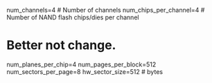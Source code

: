 num_channels=4            # Number of channels
num_chips_per_channel=4   # Number of NAND flash chips/dies per channel

# Better not change.
num_planes_per_chip=4
num_pages_per_block=512
num_sectors_per_page=8
hw_sector_size=512 # bytes

